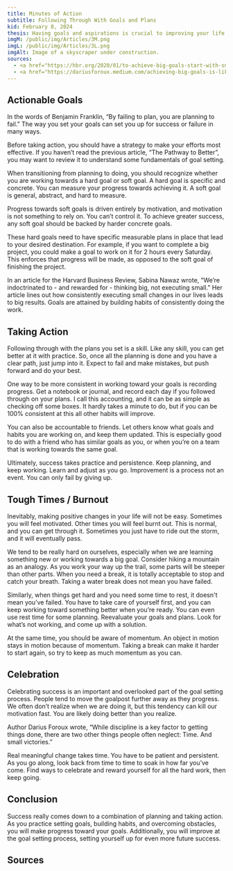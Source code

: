 ```yaml
---
title: Minutes of Action
subtitle: Following Through With Goals and Plans
kid: February 8, 2024
thesis: Having goals and aspirations is crucial to improving your life. Unfortunately, there is a lot of resistance to overcome when working toward goals. This article covers strategies such as forming habits, being accountable, preventing/coping with burnout, and celebrating success.
imgM: /public/img/Articles/3M.png
imgL: /public/img/Articles/3L.png
imgAlt: Image of a skyscraper under construction.
sources:
  - <a href="https://hbr.org/2020/01/to-achieve-big-goals-start-with-small-habits" target="_blank">To Achieve Big Goals, Start with Small Habits, Sabina Nawaz</a>
  - <a href="https://dariusforoux.medium.com/achieving-big-goals-is-like-eating-an-elephant-25740437e595" target="_blank">Achieving Big Goals is Like Eating an Elephant, Darius Foroux</a>
---
```

<style>#title_banner .background_img{filter: brightness(.4);} #title_banner #titles{color: rgb(255, 255, 255);}</style>

## Actionable Goals
In the words of Benjamin Franklin, “By failing to plan, you are planning to fail.” The way you set your goals can set you up for success or failure in many ways.

Before taking action, you should have a strategy to make your efforts most effective. If you haven’t read the previous article, “The Pathway to Better”, you may want to review it to understand some fundamentals of goal setting.

When transitioning from planning to doing, you should recognize whether you are working towards a hard goal or soft goal. A hard goal is specific and concrete. You can measure your progress towards achieving it. A soft goal is general, abstract, and hard to measure.

Progress towards soft goals is driven entirely by motivation, and motivation is not something to rely on. You can’t control it. To achieve greater success, any soft goal should be backed by harder concrete goals.

These hard goals need to have specific measurable plans in place that lead to your desired destination. For example, if you want to complete a big project, you could make a goal to work on it for 2 hours every Saturday. This enforces that progress will be made, as opposed to the soft goal of finishing the project.

In an article for the Harvard Business Review, Sabina Nawaz wrote, “We’re indoctrinated to - and rewarded for - thinking big, not executing small.” Her article lines out how consistently executing small changes in our lives leads to big results. Goals are attained by building habits of consistently doing the work.
## Taking Action
Following through with the plans you set is a skill. Like any skill, you can get better at it with practice. So, once all the planning is done and you have a clear path, just jump into it. Expect to fail and make mistakes, but push forward and do your best.

One way to be more consistent in working toward your goals is recording progress. Get a notebook or journal, and record each day if you followed through on your plans. I call this accounting, and it can be as simple as checking off some boxes. It hardly takes a minute to do, but if you can be 100% consistent at this all other habits will improve.

You can also be accountable to friends. Let others know what goals and habits you are working on, and keep them updated. This is especially good to do with a friend who has similar goals as you, or when you’re on a team that is working towards the same goal.

Ultimately, success takes practice and persistence. Keep planning, and keep working. Learn and adjust as you go. Improvement is a process not an event. You can only fail by giving up.
## Tough Times / Burnout
Inevitably, making positive changes in your life will not be easy. Sometimes you will feel motivated. Other times you will feel burnt out. This is normal, and you can get through it. Sometimes you just have to ride out the storm, and it will eventually pass.

We tend to be really hard on ourselves, especially when we are learning something new or working towards a big goal. Consider hiking a mountain as an analogy. As you work your way up the trail, some parts will be steeper than other parts. When you need a break, it is totally acceptable to stop and catch your breath. Taking a water break does not mean you have failed.

Similarly, when things get hard and you need some time to rest, it doesn't mean you’ve failed. You have to take care of yourself first, and you can keep working toward something better when you’re ready. You can even use rest time for some planning. Reevaluate your goals and plans. Look for what’s not working, and come up with a solution.

At the same time, you should be aware of momentum. An object in motion stays in motion because of momentum. Taking a break can make it harder to start again, so try to keep as much momentum as you can.
## Celebration
Celebrating success is an important and overlooked part of the goal setting process. People tend to move the goalpost further away as they progress. We often don’t realize when we are doing it, but this tendency can kill our motivation fast. You are likely doing better than you realize.

Author Darius Foroux wrote, “While discipline is a key factor to getting things done, there are two other things people often neglect: Time. And small victories.”

Real meaningful change takes time. You have to be patient and persistent. As you go along, look back from time to time to soak in how far you’ve come. Find ways to celebrate and reward yourself for all the hard work, then keep going.
## Conclusion
Success really comes down to a combination of planning and taking action. As you practice setting goals, building habits, and overcoming obstacles, you will make progress toward your goals. Additionally, you will improve at the goal setting process, setting yourself up for even more future success.
## Sources